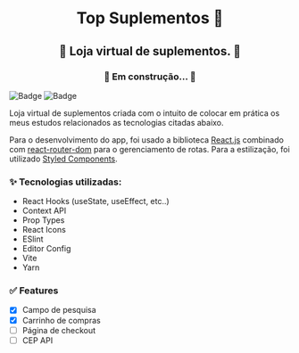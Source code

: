<h1 align="center">Top Suplementos 💪</h1>

<h2 align="center">🚀 Loja virtual de suplementos. 🚀</h1>
<h3 align="center" >🚧 Em construção... 🚧</h3> 

![Badge](https://img.shields.io/github/last-commit/pedrocleal/top-suplementos?style=for-the-badge)
![Badge](https://img.shields.io/github/languages/top/pedrocleal/top-suplementos?color=c&style=for-the-badge)

Loja virtual de suplementos criada com o intuito de colocar em prática os meus estudos relacionados as tecnologias citadas abaixo.

Para o desenvolvimento do app, foi usado a biblioteca <a href="https://pt-br.reactjs.org/" target="_blamk">React.js</a> combinado com <a href="https://reactrouter.com/" target="_blamk">react-router-dom</a> para o gerenciamento de rotas. 
Para a estilização, foi utilizado <a href="https://styled-components.com/" target="_blamk">Styled Components</a>.

### ✨ Tecnologias utilizadas: 
  - React Hooks (useState, useEffect, etc..)
  - Context API
  - Prop Types
  - React Icons
  - ESlint
  - Editor Config
  - Vite
  - Yarn 

### ✅ Features
  - [X] Campo de pesquisa
  - [X] Carrinho de compras
  - [ ] Página de checkout
  - [ ] CEP API
